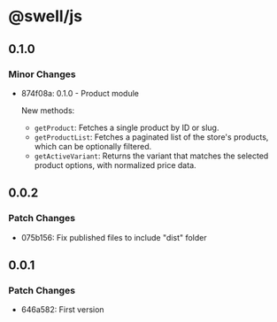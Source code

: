 # @swell/js

## 0.1.0

### Minor Changes

- 874f08a: 0.1.0 - Product module

  New methods:

  - `getProduct`: Fetches a single product by ID or slug.
  - `getProductList`: Fetches a paginated list of the store's products, which can be optionally filtered.
  - `getActiveVariant`: Returns the variant that matches the selected product options, with normalized price data.

## 0.0.2

### Patch Changes

- 075b156: Fix published files to include "dist" folder

## 0.0.1

### Patch Changes

- 646a582: First version
